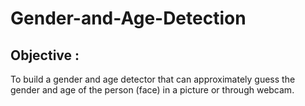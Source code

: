 # Gender-and-Age-Detection   

<h2>Objective :</h2>
<p>To build a gender and age detector that can approximately guess the gender and age of the person (face) in a picture or through webcam.</p>

